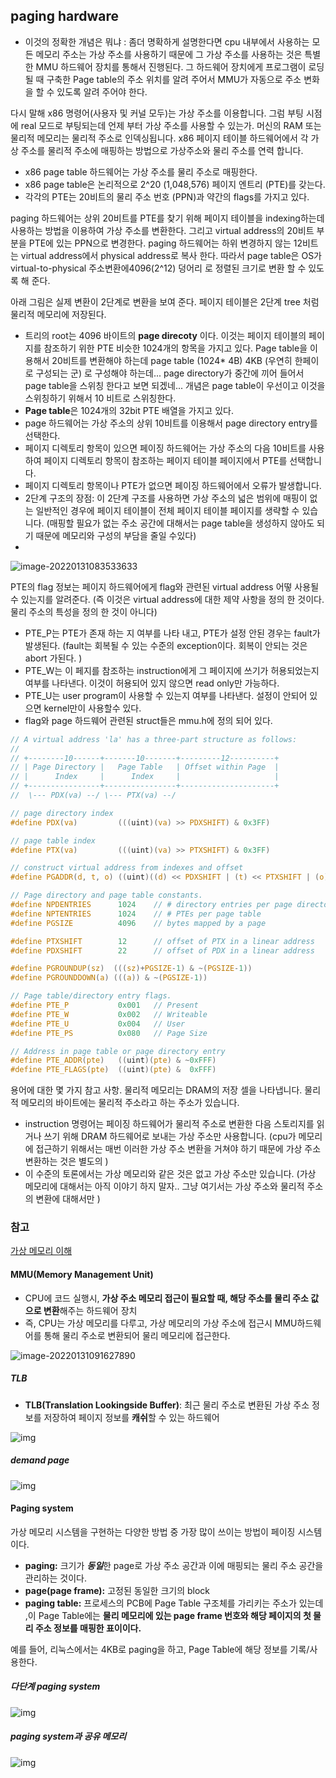 ## paging hardware 

* 이것의 정확한 개념은 뭐냐 : 좀더 명확하게 설명한다면  cpu 내부에서 사용하는 모든 메모리 주소는 가상 주소를 사용하기 때문에 그 가상 주소를  사용하는 것은 특별한  MMU 하드웨어 장치를 통해서 진행된다. 그 하드웨어 장치에게 프로그램이 로딩 될 때 구축한 Page table의 주소 위치를 알려 주어서 MMU가 자동으로 주소 변화을 할 수 있도록 알려 주어야 한다.

다시 말해 x86 명령어(사용자 및 커널 모두)는 가상 주소를 이용합니다.  그럼 부팅 시점에 real 모드로 부팅되는데 언제 부터 가상 주소를 사용할 수 있는가.
머신의 RAM 또는 물리적 메모리는 물리적 주소로 인덱싱됩니다. x86 페이지 테이블 하드웨어에서 각 가상 주소를 물리적 주소에 매핑하는 방법으로 가상주소와 물리 주소를 연력 합니다. 

* x86 page table 하드웨어는 가상 주소를 물리 주소로 매핑한다.
* x86 page table은 논리적으로 2^20 (1,048,576) 페이지 엔트리 (PTE)를 갖는다.
* 각각의 PTE는 20비트의 물리 주소 번호 (PPN)과 약간의 flags를 가지고 있다. 

paging 하드웨어는 상위 20비트를 PTE를 찾기 위해 페이지 테이블을 indexing하는데 사용하는 방법을 이용하여 가상 주소를 변환한다.  그리고  virtual address의 20비트 부분을 PTE에 있는 PPN으로 변경한다. paging 하드웨어는 하위 변경하지 않는 12비트는 virtual address에서 physical address로 복사 한다.   따라서 page table은 OS가 virtual-to-physical 주소변환에4096(2^12) 덩어리 로 정렬된 크기로 변환 할 수 있도록 해 준다.  

아래 그림은 실제 변환이 2단계로 변환을 보여 준다.  페이지 테이블은 2단계 tree 처럼 물리적 메모리에 저장된다.  

* 트리의 root는 4096 바이트의  **page direcoty**  이다. 이것는 페이지 테이블의 페이지를 참조하기 위한  PTE 비슷한 1024개의  항목을 가지고 있다. Page table을 이용해서 20비트를 변환해야 하는데 page table (1024* 4B)  4KB (우연히 한페이로 구성되는 군) 로 구성해야 하는데... page directory가 중간에 끼어 들어서 page table을 스위칭 한다고 보면 되겠네... 개념은 page table이 우선이고 이것을 스위칭하기 위해서 10 비트로 스위칭한다.
*  **Page table**은 1024개의 32bit PTE 배열을 가지고 있다.
* page 하드웨어는 가상 주소의 상위 10비트를 이용해서 page directory entry를 선택한다. 
* 페이지 디렉토리 항목이 있으면 페이징 하드웨어는 가상 주소의 다음 10비트를 사용하여 페이지 디렉토리 항목이 참조하는 페이지 테이블 페이지에서 PTE를 선택합니다.
* 페이지 디렉토리 항목이나 PTE가 없으면 페이징 하드웨어에서 오류가 발생합니다.
* 2단계 구조의 장점:  이 2단계 구조를 사용하면 가상 주소의 넓은 범위에 매핑이 없는 일반적인 경우에 페이지 테이블이 전체 페이지 테이블 페이지를 생략할 수 있습니다. (매핑할 필요가 없는 주소 공간에 대해서는 page table을 생성하지 않아도 되기 때문에 메모리와 구성의 부담을 줄일 수있다)
* 

![image-20220131083533633](img/image-20220131083533633.png)



PTE의 flag 정보는 페이지 하드웨어에게  flag와 관련된 virtual address 어떻 사용될 수 있는지를 알려준다. (즉 이것은 virtual address에 대한 제약 사항을 정의 한 것이다. 물리 주소의 특성을 정의 한 것이 아니다)

* PTE_P는 PTE가 존재 하는 지 여부를 나타 내고, PTE가 설정 안된 경우는 fault가 발생된다. (fault는 회복될 수 있는 수준의 exception이다. 회복이 안되는 것은 abort 가된다. )
* PTE_W는 이 페지를 참조하는 instruction에게 그 페이지에 쓰기가 허용되었는지 여부를 나타낸다. 이것이 허용되어 있지 않으면 read only만 가능하다.
* PTE_U는 user program이 사용할 수 있는지 여부를 나타낸다. 설정이 안되어 있으면 kernel만이 사용할수 있다.  
* flag와 page 하드웨어 관련된 struct들은 mmu.h에 정의 되어 있다.

```c
// A virtual address 'la' has a three-part structure as follows:
//
// +--------10------+-------10-------+---------12----------+
// | Page Directory |   Page Table   | Offset within Page  |
// |      Index     |      Index     |                     |
// +----------------+----------------+---------------------+
//  \--- PDX(va) --/ \--- PTX(va) --/

// page directory index
#define PDX(va)         (((uint)(va) >> PDXSHIFT) & 0x3FF)

// page table index
#define PTX(va)         (((uint)(va) >> PTXSHIFT) & 0x3FF)

// construct virtual address from indexes and offset
#define PGADDR(d, t, o) ((uint)((d) << PDXSHIFT | (t) << PTXSHIFT | (o)))

// Page directory and page table constants.
#define NPDENTRIES      1024    // # directory entries per page directory
#define NPTENTRIES      1024    // # PTEs per page table
#define PGSIZE          4096    // bytes mapped by a page

#define PTXSHIFT        12      // offset of PTX in a linear address
#define PDXSHIFT        22      // offset of PDX in a linear address

#define PGROUNDUP(sz)  (((sz)+PGSIZE-1) & ~(PGSIZE-1))
#define PGROUNDDOWN(a) (((a)) & ~(PGSIZE-1))

// Page table/directory entry flags.
#define PTE_P           0x001   // Present
#define PTE_W           0x002   // Writeable
#define PTE_U           0x004   // User
#define PTE_PS          0x080   // Page Size

// Address in page table or page directory entry
#define PTE_ADDR(pte)   ((uint)(pte) & ~0xFFF)
#define PTE_FLAGS(pte)  ((uint)(pte) &  0xFFF)
```



용어에 대한 몇 가지 참고 사항. 물리적 메모리는 DRAM의 저장 셀을 나타냅니다. 물리적 메모리의 바이트에는 물리적 주소라고 하는 주소가 있습니다.

* instruction 명령어는 페이징 하드웨어가 물리적 주소로 변환한 다음 스토리지를 읽거나 쓰기 위해 DRAM 하드웨어로 보내는 가상 주소만 사용합니다. (cpu가 메모리에 접근하기 위해서는 매번 이러한 가상 주소 변환을 거쳐야 하기 때문에 가상 주소 변환하는 것은 별도의 )
* 이 수준의 토론에서는 가상 메모리와 같은 것은 없고 가상 주소만 있습니다. (가상 메모리에 대해서는 아직 이야기 하지 말자.. 그냥 여기서는 가상 주소와 물리적 주소의 변환에 대해서만 )



### 참고

[가상 메모리 이해](https://libertegrace.tistory.com/entry/%EC%9A%B4%EC%98%81%EC%B2%B4%EC%A0%9C-%EA%B0%80%EC%83%81-%EB%A9%94%EB%AA%A8%EB%A6%AC%EC%9D%98-%EC%9D%B4%ED%95%B4)



#### MMU(Memory Management Unit)

* CPU에 코드 실행시, **가상 주소 메모리 접근이 필요할 때, 해당 주소를 물리 주소 값으로 변환**해주는 하드웨어 장치
* 즉, CPU는 가상 메모리를 다루고, 가상 메모리의 가상 주소에 접근시 MMU하드웨어를 통해 물리 주소로 변환되어 물리 메모리에 접근한다. 

![image-20220131091627890](img/image-20220131091627890.png)



##### TLB

- **TLB(Translation Lookingside Buffer)**: 최근 물리 주소로 변환된 가상 주소 정보를 저장하여 페이지 정보를 **캐쉬**할 수 있는 하드웨어

![img](img/img_TLB.png)

##### demand page

![img](img/img_mmu_tlb.png)

#### Paging system

가상 메모리 시스템을 구현하는 다양한 방법 중 가장 많이 쓰이는 방법이 페이징 시스템이다.

- **paging:** 크기가 ***동일***한 page로 가상 주소 공간과 이에 매핑되는 물리 주소 공간을 관리하는 것이다. 
- **page(page frame):** 고정된 동일한 크기의 block
- **paging table:** 프로세스의 PCB에 Page Table 구조체를 가리키는 주소가 있는데 ,이 Page Table에는 **물리 메모리에 있는 page frame 번호와 해당 페이지의 첫 물리 주소 정보를 매핑한 표이이다.** 

예를 들어, 리눅스에서는 4KB로 paging을 하고, Page Table에 해당 정보를 기록/사용한다.

##### 다단계 paging system 

![img](img/img.png)

##### paging system과 공유 메모리



![img](img/img_pagindsystem_sharememeory.png)